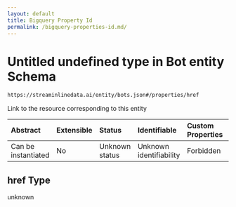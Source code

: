 ```yaml
---
layout: default
title: Bigquery Property Id
permalink: /bigquery-properties-id.md/
---
```

# Untitled undefined type in Bot entity Schema

```txt
https://streaminlinedata.ai/entity/bots.json#/properties/href
```

Link to the resource corresponding to this entity

| Abstract            | Extensible | Status         | Identifiable            | Custom Properties | Additional Properties | Access Restrictions | Defined In                                            |
| :------------------ | :--------- | :------------- | :---------------------- | :---------------- | :-------------------- | :------------------ | :---------------------------------------------------- |
| Can be instantiated | No         | Unknown status | Unknown identifiability | Forbidden         | Allowed               | none                | [bots.json*](bots.md "open original schema") |

## href Type

unknown
